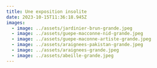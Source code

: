 ```yaml
---
title: Une exposition insolite
date: 2023-10-15T11:36:18.945Z
images:
  - image: ../assets/jardinier-brun-grande.jpeg
  - image: ../assets/guepe-macconne-nid-grande.jpeg
  - image: ../assets/guepe-maconne-artiste-grande.jpeg
  - image: ../assets/araignees-pakistan-grande.jpeg
  - image: ../assets/araignees-grande.jpeg
  - image: ../assets/abeille-grande.jpeg
---
```

